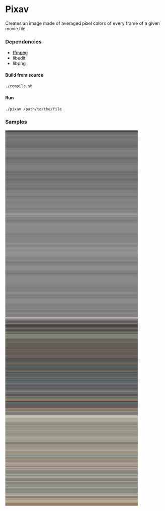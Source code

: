 # Pixav

Creates an image made of averaged pixel colors of every frame of a given movie file.

### Dependencies
- [ffmpeg](https://www.ffmpeg.org/)
- libedit
- libpng

#### Build from source
  ~~~ sh
  ./compile.sh
  ~~~

#### Run
  ~~~ sh
  ./pixav /path/to/the/file
  ~~~

### Samples
![](samples/12_angry_men.jpg "12 Angry Men")
![](samples/Drive.jpg "Drive")
